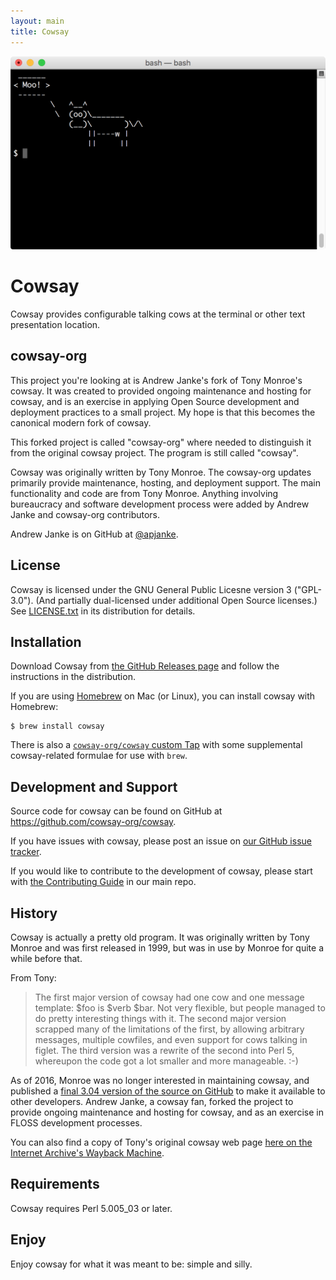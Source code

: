 ```yaml
---
layout: main
title: Cowsay
---
```


![cowsay screenshot](images/simple_moo_terminal_screenshot.png)

# Cowsay

Cowsay provides configurable talking cows at the terminal or other text presentation location.

## cowsay-org

This project you're looking at is Andrew Janke's fork of Tony Monroe's cowsay. It was created to provided ongoing maintenance and hosting for cowsay, and is an exercise in applying Open Source development and deployment practices to a small project. My hope is that this becomes the canonical modern fork of cowsay.

This forked project is called "cowsay-org" where needed to distinguish it from the original cowsay project. The program is still called "cowsay".

Cowsay was originally written by Tony Monroe. The cowsay-org updates primarily provide maintenance, hosting, and deployment support. The main functionality and code are from Tony Monroe. Anything involving bureaucracy and software development process were added by Andrew Janke and cowsay-org contributors.

Andrew Janke is on GitHub at [@apjanke](https://github.com/apjanke).

## License

Cowsay is licensed under the GNU General Public Licesne version 3 ("GPL-3.0"). (And partially dual-licensed under additional Open Source licenses.) See [LICENSE.txt](https://github.com/cowsay-org/cowsay/blob/master/LICENSE.txt) in its distribution for details.

## Installation

Download Cowsay from [the GitHub Releases page](https://github.com/cowsay-org/cowsay/releases) and follow the instructions in the distribution.

If you are using [Homebrew](https://brew.sh) on Mac (or Linux), you can install cowsay with Homebrew:

```
$ brew install cowsay
```

There is also a [`cowsay-org/cowsay` custom Tap](https://github.com/cowsay-org/homebrew-cowsay) with some supplemental cowsay-related formulae for use with `brew`.

## Development and Support

Source code for cowsay can be found on GitHub at <https://github.com/cowsay-org/cowsay>.

If you have issues with cowsay, please post an issue on [our GitHub issue tracker](https://github.com/cowsay-org/cowsay/issues).

If you would like to contribute to the development of cowsay, please start with [the Contributing Guide](https://github.com/cowsay-org/cowsay/blob/main/.github/CONTRIBUTING.md) in our main repo.

## History

Cowsay is actually a pretty old program. It was originally written by Tony Monroe and was first released in 1999, but was in use by Monroe for quite a while before that.

From Tony:

> The first major version of cowsay had one cow and one message template: $foo is $verb $bar.  Not very flexible, but people managed to do pretty interesting things with it.  The second major version scrapped many of the limitations of the first, by allowing arbitrary messages, multiple cowfiles, and even support for cows talking in figlet.  The third version was a rewrite of the second into Perl 5, whereupon the code got a lot smaller and more manageable. :-)

As of 2016, Monroe was no longer interested in maintaining cowsay, and published a [final 3.04 version of the source on GitHub](https://github.com/tnalpgge/rank-amateur-cowsay) to make it available to other developers. Andrew Janke, a cowsay fan, forked the project to provide ongoing maintenance and hosting for cowsay, and as an exercise in FLOSS development processes.

You can also find a copy of Tony's original cowsay web page [here on the Internet Archive's Wayback Machine](https://web.archive.org/web/20120225123719/http://www.nog.net/~tony/warez/cowsay.shtml).

## Requirements

Cowsay requires Perl 5.005_03 or later.

## Enjoy

Enjoy cowsay for what it was meant to be: simple and silly.
